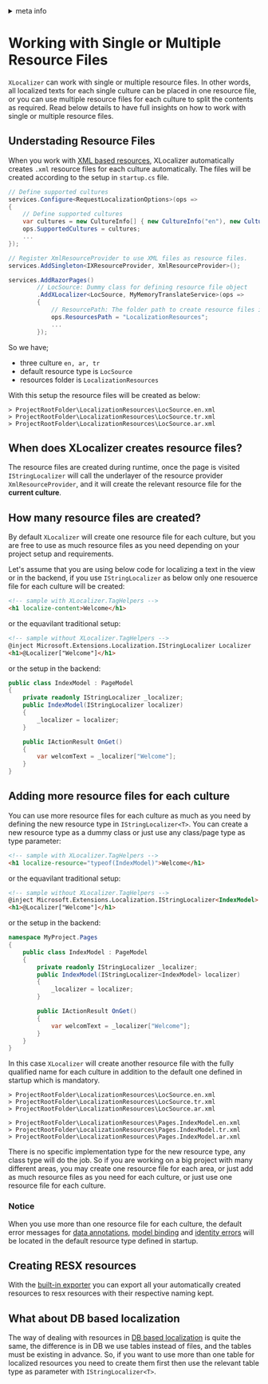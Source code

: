 <!-- meta tags details, will be assigned to meta tags inside header by js -->
<div id="meta-info">
<details><summary>meta info</summary>

> * Title: <i id="md-title">XLocalizer - Working with Single or Multiple Resource Files</i>
> * Keywords: <i id="md-keywords">localization, asp.net-core, xlocalizer, understanding, single, multiple, resource, files</i>
> * Description: <i id="md-description">Understand how XLocalizer creates resource files, and how to create more resource files for localization.</i>
> * Author: <i id="md-author">Ziya Mollamahmut</i>
> * Date: <i id="md-date">01-Jul-2021</i>
> * Image: <i id="md-image">https://github.com/LazZiya/Docs/raw/master/XLocalizer/v1.0/images/xlocalizer-logo.png</i>
> * Image-alt: <i id="md-image-alt">XLocalizer Logo</i>
> * Version: <i id="md-version">v1.0</i>

</details>
</div>

# Working with Single or Multiple Resource Files
`XLocalizer` can work with single or multiple resource files. In other words, all localized texts for each single culture can be placed in one resource file, or you can use multiple resource files for each culture to split the contents as required. Read below details to have full insights on how to work with single or multiple resource files.

## Understading Resource Files
When you work with [XML based resources][1], XLocalizer automatically creates `.xml` resource files for each culture automatically. The files will be created according to the setup in `startup.cs` file.

````csharp
// Define supported cultures
services.Configure<RequestLocalizationOptions>(ops => 
{
    // Define supported cultures
    var cultures = new CultureInfo[] { new CultureInfo("en"), new CultureInfo("tr"), new CultureInfo("ar") };
    ops.SupportedCultures = cultures;
    ...
});  

// Register XmlResourceProvider to use XML files as resource files.
services.AddSingleton<IXResourceProvider, XmlResourceProvider>();

services.AddRazorPages()
        // LocSource: Dummy class for defining resource file object
        .AddXLocalizer<LocSource, MyMemoryTranslateService>(ops => 
        {
            // ResourcePath: The folder path to create resource files in
            ops.ResourcesPath = "LocalizationResources";
            ...
        });
````

So we have;
- three culture `en, ar, tr` 
- default resource type is `LocSource`
- resources folder is `LocalizationResources`

With this setup the resource files will be created as below:
````
> ProjectRootFolder\LocalizationResources\LocSource.en.xml
> ProjectRootFolder\LocalizationResources\LocSource.tr.xml
> ProjectRootFolder\LocalizationResources\LocSource.ar.xml
````

## When does XLocalizer creates resource files?
The resource files are created during runtime, once the page is visited `IStringLocalizer` will call the underlayer of the resource provider `XmlResourceProvider`, and it will create the relevant resource file for the **current culture**.

## How many resource files are created?
By default `XLocalizer` will create one resource file for each culture, but you are free to use as much resource files as you need depending on your project setup and requirements.

Let's assume that you are using below code for localizing a text in the view or in the backend, if you use `IStringLocalizer` as below only one resouerce file for each culture will be created:

````html
<!-- sample with XLocalizer.TagHelpers -->
<h1 localize-content>Welcome</h1>
````

or the equavilant traditional setup:
````html
<!-- sample without XLocalizer.TagHelpers -->
@inject Microsoft.Extensions.Localization.IStringLocalizer Localizer
<h1>@Localizer["Welcome"]</h1>
````

or the setup in the backend:
````csharp
public class IndexModel : PageModel
{
    private readonly IStringLocalizer _localizer;
    public IndexModel(IStringLocalizer localizer)
    {
        _localizer = localizer;
    }

    public IActionResult OnGet()
    {
        var welcomText = _localizer["Welcome"];
    }
}
````

## Adding more resource files for each culture
You can use more resource files for each culture as much as you need by defining the new resource type in `IStringLocalizer<T>`. You can create a new resource type as a dummy class or just use any class/page type as type parameter:
````html
<!-- sample with XLocalizer.TagHelpers -->
<h1 localize-resource="typeof(IndexModel)">Welcome</h1>
````

or the equavilant traditional setup:
````html
<!-- sample without XLocalizer.TagHelpers -->
@inject Microsoft.Extensions.Localization.IStringLocalizer<IndexModel> Localizer
<h1>@Localizer["Welcome"]</h1>
````

or the setup in the backend:
````csharp
namespace MyProject.Pages
{
    public class IndexModel : PageModel
    {
        private readonly IStringLocalizer _localizer;
        public IndexModel(IStringLocalizer<IndexModel> localizer)
        {
            _localizer = localizer;
        }

        public IActionResult OnGet()
        {
            var welcomText = _localizer["Welcome"];
        }
    }
}
````

In this case `XLocalizer` will create another resource file with the fully qualified name for each culture in addition to the default one defined in startup which is mandatory.
````
> ProjectRootFolder\LocalizationResources\LocSource.en.xml
> ProjectRootFolder\LocalizationResources\LocSource.tr.xml
> ProjectRootFolder\LocalizationResources\LocSource.ar.xml

> ProjectRootFolder\LocalizationResources\Pages.IndexModel.en.xml
> ProjectRootFolder\LocalizationResources\Pages.IndexModel.tr.xml
> ProjectRootFolder\LocalizationResources\Pages.IndexModel.ar.xml
````

There is no specific implementation type for the new resource type, any class type will do the job. So if you are working on a big project with many different areas, you may create one resource file for each area, or just add as much resource files as you need for each culture, or just use one resource file for each culture.

### Notice
When you use more than one resource file for each culture, the default error messages for [data annotations][3], [model binding][4] and [identity errors][5] will be located in the default resource type defined in startup.

## Creating RESX resources
With the [built-in exporter][2] you can export all your automatically created resources to resx resources with their respective naming kept.

## What about DB based localization
The way of dealing with resources in [DB based localization][6] is quite the same, the difference is in DB we use tables instead of files, and the tables must be existing in advance. So, if you want to use more than one table for localized resources you need to create them first then use the relevant table type as parameter with `IStringLocalizer<T>`.

[1]:setup-xml.md
[2]:export-xml-to-resx.md
[3]:localizing-validation-attributes-errors.md
[4]:model-binding-errors.md
[5]:identity-errors.md
[6]:setup-db.md